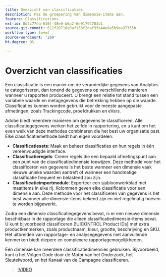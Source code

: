 ```yaml
---
title: Overzicht van classificaties
description: Pas de groepering van dimensie-items aan.
feature: Classifications
exl-id: 0d2c77ea-610f-48e0-b6a2-6e91794783b1
source-git-commit: 611f20718c0af133f2daf3fe44e8a5b9ea97336b
workflow-type: tm+mt
source-wordcount: '260'
ht-degree: 0%

---
```


# Overzicht van classificaties

Een classificatie is een manier om de veranderlijke gegevens van Analytics te categoriseren, dan tonend de gegevens op verschillende manieren wanneer u rapporten produceert. U brengt een relatie tot stand tussen een variabele waarde en metagegevens die betrekking hebben op die waarde. Classificaties kunnen worden gebruikt voor de meeste aangepaste afmetingen, zoals Trackingcode, proefdrukken en eVars.

Adobe biedt meerdere manieren om gegevens te classificeren. Alle classificatiegegevens werken het zelfde in rapportering, en u kunt om het even welk van deze methodes combineren die het best uw organisatie past. Elke classificatiemethode biedt hun eigen voordelen.

* **Classificatiesets**: Maak en beheer classificaties en hun regels in één vereenvoudigde interface.
* **Classificatieregels**: Creeer regels die een bepaald afmetingspunt aan een punt van de classificatiedimensie toewijzen. Deze methode voor het classificeren van gegevens is het beste wanneer een dimensie vaak nieuwe unieke waarden aantreft of wanneer een handmatige classificatie frequent en belastend zou zijn.
* **Classificatieimportmodule**: Exporteer een sjabloonwerkblad met maatitems in elke rij. Kolommen geven elke classificatie voor een dimensie aan. Deze methode voor het classificeren van gegevens is het best wanneer alle dimensie-items bekend zijn en niet regelmatig hoeven te worden bijgewerkt.

Zodra een dimensie classificatiegegevens bevat, is er een nieuwe dimensie beschikbaar in de rapportage die alleen classificatiedimensie-items bevat. U kunt bijvoorbeeld classificeren [!UICONTROL Product IDs] met extra productkenmerken, zoals productnaam, kleur, grootte, beschrijving en SKU. Het uitbreiden van rapportage- en analysegegevens met aanvullende kenmerken biedt diepere en complexere rapportagemogelijkheden.

Eén dimensie kan meerdere classificatiedimensies gebruiken. Bijvoorbeeld, kunt u het Volgen Code door de Motor van het Onderzoek, het Sleutelwoord, en het Kanaal van de Campagne classificeren.

>[!VIDEO](https://video.tv.adobe.com/v/16853/?quality=12)
